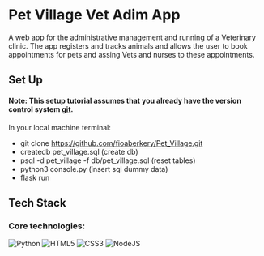 # Pet Village Vet Adim App

A web app for the administrative management and running of a Veterinary clinic. The app registers and tracks animals
and allows the user to book appointments for pets and assing Vets and nurses to these appointments. 

## Set Up

#### Note: This setup tutorial assumes that you already have the version control system <a href="https://git-scm.com/">git</a>.

In your local machine terminal:
- git clone https://github.com/fioaberkery/Pet_Village.git
- createdb pet_village.sql (create db)
- psql -d pet_village -f db/pet_village.sql (reset tables)
- python3 console.py (insert sql dummy data)
- flask run

## Tech Stack

### Core technologies:
![Python](https://img.shields.io/badge/python-3670A0?style=for-the-badge&logo=python&logoColor=ffdd54)
![HTML5](https://img.shields.io/badge/html5-%23E34F26.svg?style=for-the-badge&logo=html5&logoColor=white)
![CSS3](https://img.shields.io/badge/css3-%231572B6.svg?style=for-the-badge&logo=css3&logoColor=white)
![NodeJS](https://img.shields.io/badge/node.js-6DA55F?style=for-the-badge&logo=node.js&logoColor=white)




